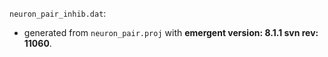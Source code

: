 `neuron_pair_inhib.dat`:
* generated from `neuron_pair.proj` with **emergent version: 8.1.1 svn rev: 11060**.